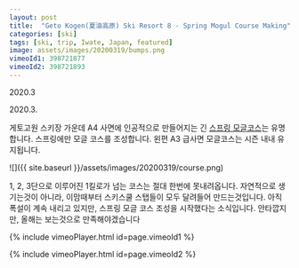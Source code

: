 ```yaml
---
layout: post
title:  "Geto Kogen(夏油高原) Ski Resort 8 - Spring Mogul Course Making"
categories: [ski]
tags: [ski, trip, Iwate, Japan, featured]
image: assets/images/20200319/bumps.png
vimeoId1: 398721877
vimeoId2: 398721893
---
```


2020.3

2020.3.

게토고원 스키장 가운데 A4 사면에 인공적으로 만들어지는 긴 [스프링 모글코스][geto_mogul]는 유명합니다.
스프링에만 모글 코스를 조성합니다.
왼편 A3 급사면 모글코스는 시즌 내내 유지됩니다.

![]({{ site.baseurl }}/assets/images/20200319/course.png)

1, 2, 3단으로 이루어진 1킬로가 넘는 코스는 절대 한번에 못내려옵니다.
자연적으로 생기는것이 아니라, 이맘때부터 스키스쿨 스탭들이 모두 달려들어 만드는것입니다.
아직 폭설이 계속 내리고 있지만, 스프링 모글 코스 조성을 시작했다는 소식입니다.
안타깝지만, 올해는 보는것으로 만족해야겠습니다

{% include vimeoPlayer.html id=page.vimeoId1 %}
<br/>

{% include vimeoPlayer.html id=page.vimeoId2 %}


[geto_mogul]: https://www.getokogen.com/winter/01trail/operation.cgi

